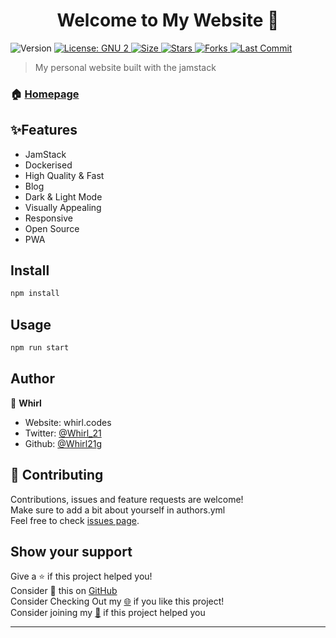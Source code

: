 <h1 align="center">Welcome to My Website 👋</h1>
<p>
  <img alt="Version" src="https://img.shields.io/badge/version-2.0.0-blue.svg?cacheSeconds=2592000" />
  <a href="#" target="_blank">
    <img alt="License: GNU 2" src="https://img.shields.io/badge/.svg" />
  </a>
     <a href="#" target="_blank">
    <img alt="Size" src="https://img.shields.io/github/repo-size/whirl21/website" />
  </a>
    <a href="#" target="_blank">
    <img alt="Stars" src="https://img.shields.io/github/stars/whirl21/website?style=social" />
  </a>
    <a href="#" target="_blank">
    <img alt="Forks" src="https://img.shields.io/github/forks/whirl21/website?style=social" />
  </a>
    <a href="#" target="_blank">
    <img alt="Last Commit" src="https://img.shields.io/github/last-commit/whirl21/website" />
  </a>
  
</p>

> My personal website built with the jamstack

### 🏠 [Homepage](https://blog.whirl.codes)

## ✨Features

- JamStack
- Dockerised
- High Quality & Fast
- Blog
- Dark & Light Mode
- Visually Appealing
- Responsive
- Open Source
- PWA

## Install

```sh
npm install
```

## Usage

```sh
npm run start
```

## Author

👤 **Whirl**

- Website: whirl.codes
- Twitter: [@Whirl_21](https://twitter.com/Whirl_21)
- Github: [@Whirl21](https://github.com/Whirl21)g

## 🤝 Contributing

Contributions, issues and feature requests are welcome!<br />Make sure to add a bit about yourself in authors.yml<br />Feel free to check [issues page](https://github.com/whirl21/website/issues).

## Show your support

Give a ⭐️ if this project helped you!<br>
Consider 🥢 this on [GitHub](https://github.com/Whirl21/website/fork)<br>
Consider Checking Out my [🌐](https://whirl.codes) if you like this project!<br>
Consider joining my [💬](https://discord.gg/ygGx8KJ65Y) if this project helped you

---
